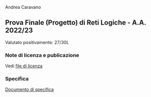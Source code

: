 Andrea Caravano

## Prova Finale (Progetto) di Reti Logiche - A.A. 2022/23

Valutato positivamente: 27/30L

### Note di licenza e publicazione

Vedi [file di licenza](LICENSE)

### Specifica

[Documento di specifica](specifica.pdf)